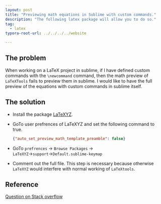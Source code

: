 ```yaml
---
layout: post
title: "Previewing math equations in Sublime with custom commands."
description: "The following latex package will allow you to do so."
tag: 
  - latex
typora-root-url: ../../../../website

---
```


## The problem

When working on a LaTeX project in sublime, if I have defined custom commands with the `\newcommand` command, then the math preview of `LaTeXTools` fails to preview them in sublime. I would like to have the full preview of the equations with custom commands in sublime itself.

## The solution

- Install the package [LaTeXYZ](https://packagecontrol.io/packages/LaTeXYZ).

- GoTo user prefrences of LaTeXYZ and set the following command to true.

  ```json
  {"auto_set_preview_math_template_preamble": false}
  ```

- GoTo `prefrences` → `Browse Packages` → `LaTeXYZ`→`support`→`Default.sublime-keymap`
- Comment out the full file. This step is necessary because otherwise `LaTeXYZ` would interfere with normal working of `LaTeXtools`.

## Reference

[Question on Stack overflow](https://stackoverflow.com/questions/42284544/st3-latex-loading-locally-defined-commands-for-in-line-live-preview-of-math)